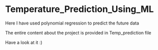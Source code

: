# Temperature_Prediction_Using_ML
 Here I have used polynomial regression to predict the future data 
 
 The entire content about the project is provided in Temp_prediction file 
 
 Have a look at it :)
